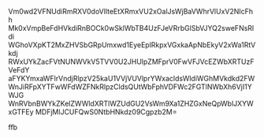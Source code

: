 Vm0wd2VFNUdiRmRXV0doVllteEtXRmxVU2xOalJsWjBaVWhrVlUxV2NIcFhh
Mk0xVmpBeFdHVkdiRnBOCk0wSklWbTB4UzFJeVRrbGlSbVJYQ2sweFNsRldi
WGhoVXpKT2MxZHVSbGRpUmxwd1EyeEplRkpxVGxkaApNbEkyV2xWa1RtVkdj
RWxUYkZacFVtNUNWVkV5TVV0U2JHUlpZMFprV0FwVFJVcEZWbXRTUzFVeFdY
aFYKYmxaWFlrVndjRlpzV25kaU1VVjVUVlprYWxacldsWldiWGhMVkdkd2FW
WnJiRFpXYTFwWFdWZFNkRlpzCldsQUtWbFphVDFWc2FGTlNWbXh6VjI1YWJG
WnRVbnBWYkZKelZWWldXRTlWZUdGU2VsWm9Xa1ZHZGxNeQpWblJXYWxGTFEy
MDFjMlJCUFQwS0NtbHNkdz09Cgpzb2M=

ffb